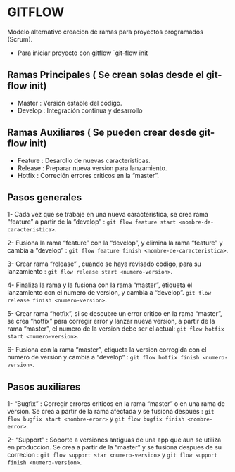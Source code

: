 # GITFLOW

Modelo alternativo creacion de ramas para proyectos programados (Scrum).

* Para iniciar proyecto con gitflow
`git-flow init

## Ramas Principales ( Se crean solas desde el git-flow init)

- Master : Versión estable del código.
- Develop : Integración continua y desarrollo

## Ramas Auxiliares ( Se pueden crear desde git-flow init)

* Feature : Desarollo de nuevas caracteristicas.
* Release : Preparar nueva version para lanzamiento.
* Hotfix : Correción errores críticos en la “master”.

## Pasos generales

1- Cada vez que se trabaje en una nueva caracteristica, se crea rama “feature” a partir de la “develop” : `git flow feature start <nombre-de-caracteristica>`. 

2- Fusiona la rama “feature” con la “develop”, y elimina la rama “feature”  y cambia a “develop” : `git flow feature finish <nombre-de-caracteristica>`.

3- Crear rama “release” , cuando se haya revisado codigo, para su lanzamiento : `git flow release start <numero-version>`.

4- Finaliza la rama y la fusiona con la rama “master”, etiqueta el lanzamiento con el numero de version, y cambia a “develop”. `git flow release finish <numero-version>`.

5- Crear rama “hotfix”, si se descubre un error critico en la rama “master”, se crea “hotfix” para corregir error y lanzar nueva version,  a partir de la rama “master”, el numero de la version debe ser el actual: `git flow hotfix start <numero-version>`.

6- Fusiona con la rama “master”, etiqueta la version corregida con el numero de version y cambia a “develop” : `git flow hotfix finish <numero-version>`.

## Pasos auxiliares

1- “Bugfix” : Corregir errores criticos en la rama “master” o en una rama de version. Se crea a partir de la rama afectada y se fusiona despues : `git flow bugfix start <nombre-erorr>` y `git flow bugfix finish <nombre-error>`.

2- “Support” : Soporte a versiones antiguas de una app que aun se utiliza en produccion. Se crea a partir de la “master” y se fusiona despues de su correcion : `git flow support star <numero-version>` y `git flow support finish <numero-version>`.